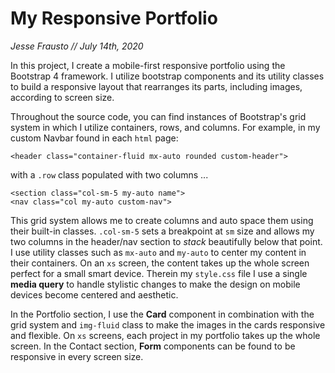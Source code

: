 # My Responsive Portfolio

_Jesse Frausto // July 14th, 2020_

In this project, I create a mobile-first responsive portfolio using the Bootstrap 4 framework. I utilize bootstrap components and its utility classes to build a responsive layout that rearranges its parts, including images, according to screen size.

Throughout the source code, you can find instances of Bootstrap's grid system in which I utilize containers, rows, and columns. For example, in my custom Navbar found in each `html` page:

```
<header class="container-fluid mx-auto rounded custom-header">
```

with a `.row` class populated with two columns ...

```
<section class="col-sm-5 my-auto name">
<nav class="col my-auto custom-nav">
```

This grid system allows me to create columns and auto space them using their built-in classes. `.col-sm-5` sets a breakpoint at `sm` size and allows my two columns in the header/nav section to _stack_ beautifully below that point. I use utility classes such as `mx-auto` and `my-auto` to center my content in their containers. On an `xs` screen, the content takes up the whole screen perfect for a small smart device. Therein my `style.css` file I use a single **media query** to handle stylistic changes to make the design on mobile devices become centered and aesthetic.

In the Portfolio section, I use the **Card** component in combination with the grid system and `img-fluid` class to make the images in the cards responsive and flexible. On `xs` screens, each project in my portfolio takes up the whole screen.
In the Contact section, **Form** components can be found to be responsive in every screen size.
